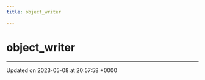 ```yaml
---
title: object_writer

---
```


# object_writer





-------------------------------

Updated on 2023-05-08 at 20:57:58 +0000